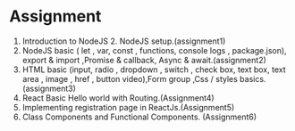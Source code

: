 # Assignment
1. Introduction to NodeJS 2. NodeJS setup.(assignment1)
2. NodeJS basic ( let , var, const , functions, console logs , package.json), export & import ,Promise & callback, Async & await.(assignment2)
3. HTML basic (input, radio , dropdown , switch , check box, text box, text area , image , href , button video),Form group ,Css / styles basics.(assignment3)
4. React Basic Hello world with Routing.(Assignment4)
5. Implementing registration page in ReactJs.(Assignment5)
6. Class Components and Functional Components. (Assignment6)
